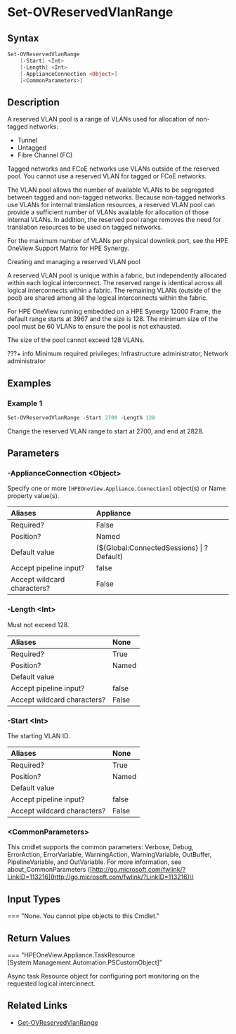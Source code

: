 ﻿---
description: Modify the reserved VLAN range for HPE Synergy.
---

# Set-OVReservedVlanRange

## Syntax

```powershell
Set-OVReservedVlanRange
    [-Start] <Int>
    [-Length] <Int>
    [-ApplianceConnection <Object>]
    [<CommonParameters>]
```

## Description

A reserved VLAN pool is a range of VLANs used for allocation of non-tagged networks:

* Tunnel
* Untagged
* Fibre Channel (FC)

Tagged networks and FCoE networks use VLANs outside of the reserved pool. You cannot use a reserved VLAN for tagged or FCoE networks.

The VLAN pool allows the number of available VLANs to be segregated between tagged and non-tagged networks. Because non-tagged networks use VLANs for internal translation resources, a reserved VLAN pool can provide a sufficient number of VLANs available for allocation of those internal VLANs. In addition, the reserved pool range removes the need for translation resources to be used on tagged networks.

For the maximum number of VLANs per physical downlink port, see the HPE OneView Support Matrix for HPE Synergy.

Creating and managing a reserved VLAN pool

A reserved VLAN pool is unique within a fabric, but independently allocated within each logical interconnect. The reserved range is identical across all logical interconnects within a fabric. The remaining VLANs (outside of the pool) are shared among all the logical interconnects within the fabric.

For HPE OneView running embedded on a HPE Synergy 12000 Frame, the default range starts at 3967 and the size is 128. The minimum size of the pool must be 60 VLANs to ensure the pool is not exhausted.

The size of the pool cannot exceed 128 VLANs.

???+ info
    Minimum required privileges:  Infrastructure administrator, Network administrator
    

## Examples

###  Example 1 

```powershell
Set-OVReservedVlanRange -Start 2700 -Length 128
```

Change the reserved VLAN range to start at 2700, and end at 2828.

## Parameters

### -ApplianceConnection &lt;Object&gt;

Specify one or more `[HPEOneView.Appliance.Connection]` object(s) or Name property value(s).

| Aliases | Appliance |
| :--- | :--- |
| Required? | False |
| Position? | Named |
| Default value | (${Global:ConnectedSessions} &vert; ? Default) |
| Accept pipeline input? | false |
| Accept wildcard characters? | False |

### -Length &lt;Int&gt;

Must not exceed 128.

| Aliases | None |
| :--- | :--- |
| Required? | True |
| Position? | Named |
| Default value |  |
| Accept pipeline input? | false |
| Accept wildcard characters? | False |

### -Start &lt;Int&gt;

The starting VLAN ID.

| Aliases | None |
| :--- | :--- |
| Required? | True |
| Position? | Named |
| Default value |  |
| Accept pipeline input? | false |
| Accept wildcard characters? | False |

### &lt;CommonParameters&gt;

This cmdlet supports the common parameters: Verbose, Debug, ErrorAction, ErrorVariable, WarningAction, WarningVariable, OutBuffer, PipelineVariable, and OutVariable. For more information, see about\_CommonParameters \([http://go.microsoft.com/fwlink/?LinkID=113216](http://go.microsoft.com/fwlink/?LinkID=113216)\)

## Input Types

=== "None.  You cannot pipe objects to this Cmdlet."
 

 

## Return Values

=== "HPEOneView.Appliance.TaskResource [System.Management.Automation.PSCustomObject]"
 
Async task Resource object for configuring port monitoring on the requested logical intercinnect.
 

## Related Links

* [Get-OVReservedVlanRange](../networking/get-ovreservedvlanrange.md)
